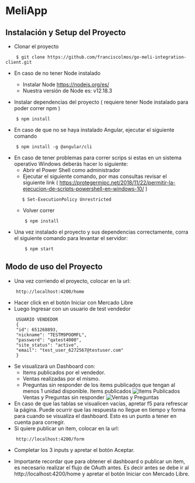 # MeliApp

## Instalación y Setup del Proyecto

* Clonar el proyecto
```
    $ git clone https://github.com/franciscolmos/go-meli-integration-client.git
```

* En caso de no tener Node instalado
    * Instalar Node https://nodejs.org/es/
    * Nuestra versión de Node es: v12.18.3

* Instalar dependencias del proyecto ( requiere tener Node instalado para poder correr npm )
```
    $ npm install
```

* En caso de que no se haya instalado Angular, ejecutar el siguiente comando
```
    $ npm install -g @angular/cli
```

* En caso de tener problemas para correr scrips si estas en un sistema operativo Windows deberás hacer lo siguiente:
    * Abrir el Power Shell como administrador
    * Ejecutar el siguiente comando, por mas consultas revisar el siguiente link ( https://protegermipc.net/2018/11/22/permitir-la-ejecucion-de-scripts-powershell-en-windows-10/ )
    ```
       $ Set-ExecutionPolicy Unrestricted
    ```
    * Volver correr
    ```
        $ npm install
    ```
* Una vez instalado el proyecto y sus dependencias correctamente, corra el siguiente comando para levantar el servidor:
    ```
        $ npm start
    ```

## Modo de uso del Proyecto
* Una vez corriendo el proyecto, colocar en la url:
```
    http://localhost:4200/home
```
* Hacer click en el botón Iniciar con Mercado Libre
* Luego Ingresar con un usuario de test vendedor
```
    USUARIO VENDEDOR
    {
    "id": 651268893,
    "nickname": "TESTM9POOMFL",
    "password": "qatest4000",
    "site_status": "active",
    "email": "test_user_6272567@testuser.com"
    }
```
* Se visualizará un Dashboard con:
    * Items publicados por el vendedor.
    * Ventas realizadas por el mismo.
    * Preguntas sin responder de los items publicados que tengan al menos 1 unidad disponible.
    Items publicados
    ![Items Publicados](assets\items.png)
    Ventas y Preguntas sin responder
    ![Ventas y Preguntas](assets\ventasYPreguntas.png)
* En caso de que las tablas se visualicen vacías, apretar f5 para refrescar la página. Puede ocurrir que las respuesta no llegue en tiempo y forma para cuando se visualiza el dashboard. Esto es un punto a tener en cuenta para corregir.
* Si quiere publicar un item, colocar en la url:
```
    http://localhost:4200/form
```
* Completar los 3 inputs y apretar el botón Aceptar.

* Importante recordar que para obtener el dashboard o publicar un item, es necesario realizar el flujo de OAuth antes. Es decir antes se debe ir al http://localhost:4200/home y apretar el botón Iniciar con Mercado Libre.

